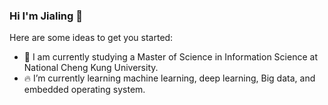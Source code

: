 ### Hi I'm Jialing 👋


Here are some ideas to get you started:

- 🏫 I am currently studying a Master of Science in Information Science at National Cheng Kung University.
- 🔥 I’m currently learning machine learning, deep learning, Big data, and embedded operating system.
